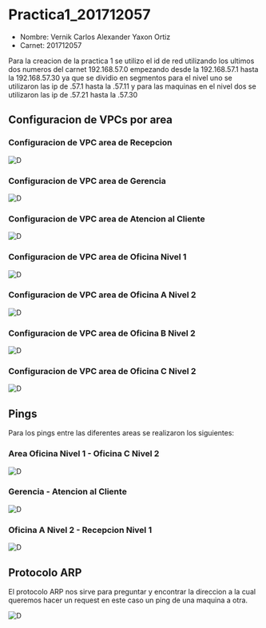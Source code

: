# Practica1_201712057

- Nombre: Vernik Carlos Alexander Yaxon Ortiz
- Carnet: 201712057

Para la creacion de la practica 1 se utilizo el id de red utilizando los ultimos dos numeros del carnet 192.168.57.0 empezando desde la 192.168.57.1 hasta la 192.168.57.30 ya que se dividio en segmentos para el nivel uno se utilizaron las ip de .57.1 hasta la .57.11 y para las maquinas en el nivel dos se utilizaron las ip de .57.21 hasta la .57.30

## Configuracion de VPCs por area

### Configuracion de VPC area de Recepcion

![D](./img/N1_1.png)

### Configuracion de VPC area de Gerencia
![D](./img/N1_2.png.png)

### Configuracion de VPC area de Atencion al Cliente

![D](./img/N1_5.png)
### Configuracion de VPC area de Oficina Nivel 1
![D](./img/N1_6.png)

### Configuracion de VPC area de Oficina A Nivel 2
![D](./img/N2_2.png)
### Configuracion de VPC area de Oficina B Nivel 2
![D](./img/N2_4.png)

### Configuracion de VPC area de Oficina C Nivel 2
![D](./img/N2_10.png)

## Pings
Para los pings entre las diferentes areas se realizaron los siguientes:

### Area Oficina Nivel 1 - Oficina C Nivel 2
![D](./img/Ping_OficinaN1_OficinaC.png)

### Gerencia - Atencion al Cliente
![D](./img/Ping_Gerencia_AtencionCliente.png)

### Oficina A Nivel 2 - Recepcion Nivel 1
![D](./img/Ping_OficinaA_Recepcion.png)

## Protocolo ARP

El protocolo ARP nos sirve para preguntar y encontrar la direccion a la cual queremos hacer un request en este caso un ping de una maquina a otra.

![D](./img/ARP.png)



